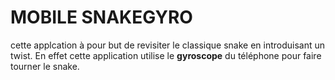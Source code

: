 # MOBILE SNAKEGYRO

cette applcation à pour but de revisiter le classique snake en introduisant un twist. En effet cette application utilise le **gyroscope** du téléphone pour faire tourner le snake.
